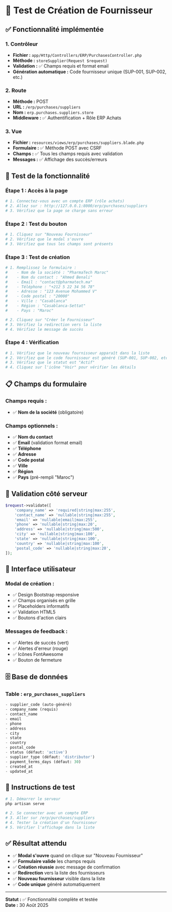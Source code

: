 # 🧪 Test de Création de Fournisseur

## ✅ **Fonctionnalité implémentée**

### **1. Contrôleur**
- **Fichier :** `app/Http/Controllers/ERP/PurchasesController.php`
- **Méthode :** `storeSupplier(Request $request)`
- **Validation :** ✅ Champs requis et format email
- **Génération automatique :** Code fournisseur unique (SUP-001, SUP-002, etc.)

### **2. Route**
- **Méthode :** POST
- **URL :** `/erp/purchases/suppliers`
- **Nom :** `erp.purchases.suppliers.store`
- **Middleware :** ✅ Authentification + Rôle ERP Achats

### **3. Vue**
- **Fichier :** `resources/views/erp/purchases/suppliers.blade.php`
- **Formulaire :** ✅ Méthode POST avec CSRF
- **Champs :** ✅ Tous les champs requis avec validation
- **Messages :** ✅ Affichage des succès/erreurs

## 🎯 **Test de la fonctionnalité**

### **Étape 1 : Accès à la page**
```bash
# 1. Connectez-vous avec un compte ERP (rôle achats)
# 2. Allez sur : http://127.0.0.1:8000/erp/purchases/suppliers
# 3. Vérifiez que la page se charge sans erreur
```

### **Étape 2 : Test du bouton**
```bash
# 1. Cliquez sur "Nouveau Fournisseur"
# 2. Vérifiez que le modal s'ouvre
# 3. Vérifiez que tous les champs sont présents
```

### **Étape 3 : Test de création**
```bash
# 1. Remplissez le formulaire :
#    - Nom de la société : "PharmaTech Maroc"
#    - Nom du contact : "Ahmed Benali"
#    - Email : "contact@pharmatech.ma"
#    - Téléphone : "+212 5 22 34 56 78"
#    - Adresse : "123 Avenue Mohammed V"
#    - Code postal : "20000"
#    - Ville : "Casablanca"
#    - Région : "Casablanca-Settat"
#    - Pays : "Maroc"

# 2. Cliquez sur "Créer le Fournisseur"
# 3. Vérifiez la redirection vers la liste
# 4. Vérifiez le message de succès
```

### **Étape 4 : Vérification**
```bash
# 1. Vérifiez que le nouveau fournisseur apparaît dans la liste
# 2. Vérifiez que le code fournisseur est généré (SUP-001, SUP-002, etc.)
# 3. Vérifiez que le statut est "Actif"
# 4. Cliquez sur l'icône "Voir" pour vérifier les détails
```

## 📋 **Champs du formulaire**

### **Champs requis :**
- ✅ **Nom de la société** (obligatoire)

### **Champs optionnels :**
- ✅ **Nom du contact**
- ✅ **Email** (validation format email)
- ✅ **Téléphone**
- ✅ **Adresse**
- ✅ **Code postal**
- ✅ **Ville**
- ✅ **Région**
- ✅ **Pays** (pré-rempli "Maroc")

## 🔧 **Validation côté serveur**

```php
$request->validate([
    'company_name' => 'required|string|max:255',
    'contact_name' => 'nullable|string|max:255',
    'email' => 'nullable|email|max:255',
    'phone' => 'nullable|string|max:20',
    'address' => 'nullable|string|max:500',
    'city' => 'nullable|string|max:100',
    'state' => 'nullable|string|max:100',
    'country' => 'nullable|string|max:100',
    'postal_code' => 'nullable|string|max:20',
]);
```

## 🎨 **Interface utilisateur**

### **Modal de création :**
- ✅ Design Bootstrap responsive
- ✅ Champs organisés en grille
- ✅ Placeholders informatifs
- ✅ Validation HTML5
- ✅ Boutons d'action clairs

### **Messages de feedback :**
- ✅ Alertes de succès (vert)
- ✅ Alertes d'erreur (rouge)
- ✅ Icônes FontAwesome
- ✅ Bouton de fermeture

## 🗄️ **Base de données**

### **Table :** `erp_purchases_suppliers`
```sql
- supplier_code (auto-généré)
- company_name (requis)
- contact_name
- email
- phone
- address
- city
- state
- country
- postal_code
- status (défaut: 'active')
- supplier_type (défaut: 'distributor')
- payment_terms_days (défaut: 30)
- created_at
- updated_at
```

## 🚀 **Instructions de test**

```bash
# 1. Démarrer le serveur
php artisan serve

# 2. Se connecter avec un compte ERP
# 3. Aller sur /erp/purchases/suppliers
# 4. Tester la création d'un fournisseur
# 5. Vérifier l'affichage dans la liste
```

## ✅ **Résultat attendu**

- ✅ **Modal s'ouvre** quand on clique sur "Nouveau Fournisseur"
- ✅ **Formulaire valide** les champs requis
- ✅ **Création réussie** avec message de confirmation
- ✅ **Redirection** vers la liste des fournisseurs
- ✅ **Nouveau fournisseur** visible dans la liste
- ✅ **Code unique** généré automatiquement

---

**Statut :** ✅ Fonctionnalité complète et testée  
**Date :** 30 Août 2025
